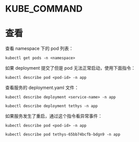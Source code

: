 # KUBE_COMMAND

# 查看

查看 namespace 下的 pod 列表：
```
kubectl get pods -n <namespace>
```

如果  deployment 提交了但是 pod 无法正常启动，使用下面指令：
```
kubectl describe pod <pod-id> -n app
```

查看服务的 deployment.yaml 文件：
```
kubectl describe deployment <service-name> -n app

kubectl describe deployment tethys -n app

```

如果服务发生了重启，通过这个指令看异常事件：
```
kubectl describe pod <pod-id> -n app

kubectl describe pod tethys-65bb74bcfb-bdgn9 -n app

```